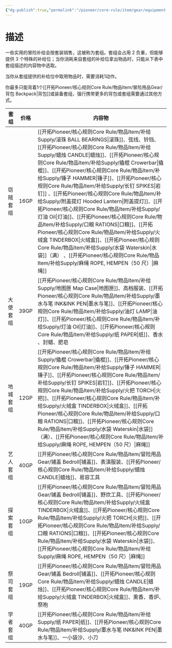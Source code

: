 ```yaml
---
{"dg-publish":true,"permalink":"/pioneer/core-rule/item/gear/equipment-pack/","dgPassFrontmatter":true}
---
```


# 描述
一些实用的冒险补给会按套装销售，这被称为套组。套组会占用 2 负重，但能够提供 3 个特殊的补给位；当你消耗来自套组的补给位拿出物品时，只能从下表中套组描述的内容物中选取。

当你从套组提供的补给位中取用物品时，需要消耗1动作。

你最多只能背着1个[[开拓Pioneer/核心规则Core Rule/物品Item/冒险用品Gear/背包 Backpack\|背包]]或装备套组，强行携带更多的背包或套组需要通过其他方式。

| 套组   | 价格   | 内容物                                                                                                                                                                                                                                                      |
| ---- | ---- | -------------------------------------------------------------------------------------------------------------------------------------------------------------------------------------------------------------------------------------------------------- |
| 窃贼套组 | 16GP | [[开拓Pioneer/核心规则Core Rule/物品Item/补给Supply/滚珠 BALL BEARINGS\|滚珠]]、弦线、铃铛、[[开拓Pioneer/核心规则Core Rule/物品Item/补给Supply/蜡烛 CANDLE\|蜡烛]]、[[开拓Pioneer/核心规则Core Rule/物品Item/补给Supply/撬棍 Crowerbar\|撬棍]]、[[开拓Pioneer/核心规则Core Rule/物品Item/补给Supply/锤子 HAMMER\|锤子]]、[[开拓Pioneer/核心规则Core Rule/物品Item/补给Supply/长钉 SPIKES\|岩钉]] 、[[开拓Pioneer/核心规则Core Rule/物品Item/补给Supply/附盖提灯 Hooded Lantern\|附盖提灯]]、[[开拓Pioneer/核心规则Core Rule/物品Item/补给Supply/灯油 Oil\|灯油]]、[[开拓Pioneer/核心规则Core Rule/物品Item/补给Supply/口粮 RATIONS\|口粮]]、[[开拓Pioneer/核心规则Core Rule/物品Item/补给Supply/火绒盒 TINDERBOX\|火绒盒]]、[[开拓Pioneer/核心规则Core Rule/物品Item/补给Supply/水袋 Waterskin\|水袋]]（满） 、[[开拓Pioneer/核心规则Core Rule/物品Item/补给Supply/麻绳 ROPE, HEMPEN（50 尺）\|麻绳]] |
| 大使套组 | 39GP | [[开拓Pioneer/核心规则Core Rule/物品Item/补给Supply/地图匣 Map Case\|地图匣]]、高档服装、[[开拓Pioneer/核心规则Core Rule/物品Item/补给Supply/墨水与笔 INK&INK PEN\|墨水与笔]]、[[开拓Pioneer/核心规则Core Rule/物品Item/补给Supply/油灯 LAMP\|油灯]]、[[开拓Pioneer/核心规则Core Rule/物品Item/补给Supply/灯油 Oil\|灯油]]、[[开拓Pioneer/核心规则Core Rule/物品Item/补给Supply/纸 PAPER\|纸]]、香水 、封蜡、肥皂                                                                                                                                            |
| 地城套组 | 12GP | [[开拓Pioneer/核心规则Core Rule/物品Item/补给Supply/撬棍 Crowerbar\|撬棍]]、[[开拓Pioneer/核心规则Core Rule/物品Item/补给Supply/锤子 HAMMER\|锤子]]、[[开拓Pioneer/核心规则Core Rule/物品Item/补给Supply/长钉 SPIKES\|岩钉]]、[[开拓Pioneer/核心规则Core Rule/物品Item/补给Supply/火把 TORCH\|火把]]、[[开拓Pioneer/核心规则Core Rule/物品Item/补给Supply/火绒盒 TINDERBOX\|火绒盒]]、[[开拓Pioneer/核心规则Core Rule/物品Item/补给Supply/口粮 RATIONS\|口粮]]、[[开拓Pioneer/核心规则Core Rule/物品Item/补给Supply/水袋 Waterskin\|水袋]]（满）、[[开拓Pioneer/核心规则Core Rule/物品Item/补给Supply/麻绳 ROPE, HEMPEN（50 尺）\|麻绳]]                                                                                |
| 艺人套组 | 40GP | [[开拓Pioneer/核心规则Core Rule/物品Item/冒险用品Gear/铺盖 Bedroll\|铺盖]]、表演服装、[[开拓Pioneer/核心规则Core Rule/物品Item/补给Supply/蜡烛 CANDLE\|蜡烛]]、易容工具                                                                                                                                                                                                           |
| 探索套组 | 10GP | [[开拓Pioneer/核心规则Core Rule/物品Item/冒险用品Gear/铺盖 Bedroll\|铺盖]]、野炊工具、[[开拓Pioneer/核心规则Core Rule/物品Item/补给Supply/火绒盒 TINDERBOX\|火绒盒]]、[[开拓Pioneer/核心规则Core Rule/物品Item/补给Supply/火把 TORCH\|火把]]、[[开拓Pioneer/核心规则Core Rule/物品Item/补给Supply/口粮 RATIONS\|口粮]]、[[开拓Pioneer/核心规则Core Rule/物品Item/补给Supply/水袋 Waterskin\|水袋]]、[[开拓Pioneer/核心规则Core Rule/物品Item/补给Supply/麻绳 ROPE, HEMPEN（50 尺）\|麻绳]]                                                                                                                    |
| 祭司套组 | 19GP | [[开拓Pioneer/核心规则Core Rule/物品Item/冒险用品Gear/铺盖 Bedroll\|铺盖]]、[[开拓Pioneer/核心规则Core Rule/物品Item/补给Supply/蜡烛 CANDLE\|蜡烛]]、[[开拓Pioneer/核心规则Core Rule/物品Item/补给Supply/火绒盒 TINDERBOX\|火绒盒]]、熏香、香炉、祭袍                                                                                                                                                                                     |
| 学者套组 | 40GP | [[开拓Pioneer/核心规则Core Rule/物品Item/补给Supply/纸 PAPER\|纸]]、[[开拓Pioneer/核心规则Core Rule/物品Item/补给Supply/墨水与笔 INK&INK PEN\|墨水与笔]]、一小袋沙、小刀                                                                                                                                                                                                        |

